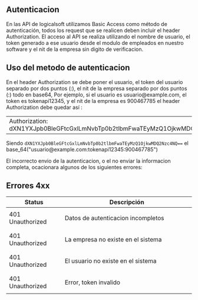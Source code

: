 <h2>Autenticacion</h2>
<p>En las API de logicalsoft utilizamos Basic Access como método de autenticación, todos los request que se realicen deben incluir el header Authorization.
El acceso al API se realiza utilizando el nombre de usuario, el token generado a ese usuario desde el modulo de empleados en nuestro software y el nit
de la empresa sin digito de verificacion.</p>
<h2>Uso del metodo de autenticacion</h2>
<p>En el header Authorization se debe poner el usuario, el token del usuario separado por dos puntos (:), el nit de la empresa separado por dos puntos (:) todo en base64,
Por ejemplo, si el usuario es usuario@example.com, el token es tokenapi12345, y el nit de la empresa es 900467785 el header Authorization debe quedar así :</p>
<table>
	<tr>
        <td class="code">Authorization: dXN1YXJpb0BleGFtcGxlLmNvbTp0b2tlbmFwaTEyMzQ1OjkwMDQ2Nzc4NQ==</td>
  	</tr>
</table>
<p>Siendo <code>dXN1YXJpb0BleGFtcGxlLmNvbTp0b2tlbmFwaTEyMzQ1OjkwMDQ2Nzc4NQ==</code> el base_64("usuario@example.com:tokenapi12345:900467785")</p>
<p>El incorrecto envio de la autenticacion, o el no enviar la informacion completa, ocacionara algunos de los siguientes errores:</p>

<h2>Errores 4xx</h2>
<table>
	<thead>
		<tr>
			<th style="width: 30%">Status</th>
			<th style="width: 70%">Descripción</th>
		</tr>
	</thead>
	<tbody>
		<tr>
			<td class="code">401 Unauthorized</td>
			<td><p>Datos de autenticacion incompletos</p></td>
		</tr>
		<tr>
			<td class="code">401 Unauthorized</td>
			<td><p>La empresa no existe en el sistema</p></td>
		</tr>
		<tr>
			<td class="code">401 Unauthorized</td>
			<td><p>El usuario no existe en el sistema</p></td>
		</tr>
		<tr>
			<td class="code">401 Unauthorized</td>
			<td><p>Error, token invalido</p></td>
		</tr>
	</tbody>
</table>